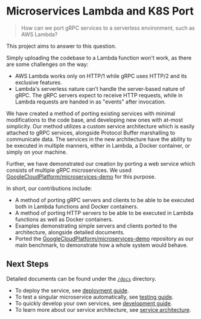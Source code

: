 # Microservices Lambda and K8S Port

> How can we port gRPC services to a serverless environment, such as AWS Lambda?

This project aims to answer to this question.

Simply uploading the codebase to a Lambda function won't work, as there are some challenges on the way:

- AWS Lambda works only on HTTP/1 while gRPC uses HTTP/2 and its exclusive features.
- Lambda's serverless nature can’t handle the server-based nature of gRPC. The gRPC servers expect to receive HTTP
  requests, while in Lambda requests are handed in as "events" after invocation.

We have created a method of porting existing services with minimal modifications to the code base, and developing new
ones with at-most simplicity. Our method utilizes a custom service architecture which is easily attached to gRPC
services, alongside Protocol Buffer marshalling to communicate data. The services in the new architecture have the
ability to be executed in multiple manners, either in Lambda, a Docker container, or simply on your machine.

Further, we have demonstrated our creation by porting a web service which consists of multiple gRPC microservices. We
used [GoogleCloudPlatform/microservices-demo](https://github.com/GoogleCloudPlatform/microservices-demo) for this
purpose.

In short, our contributions include:

- A method of porting gRPC servers and clients to be able to be executed both in Lambda functions and Docker containers.
- A method of porting HTTP servers to be able to be executed in Lambda functions as well as Docker containers.
- Examples demonstrating simple servers and clients ported to the architecture, alongside detailed documents.
- Ported the [GoogleCloudPlatform/microservices-demo](https://github.com/GoogleCloudPlatform/microservices-demo)
  repository as our main benchmark, to demonstrate how a whole system would behave.

## Next Steps

Detailed documents can be found under the [`/docs`](./docs) directory.

- To deploy the service, see [deployment guide](./docs/deployment-guide.md).
- To test a singular microservice automatically, see [testing guide](./docs/testing.md).
- To quickly develop your own services, see [development guide](./docs/development-guide.md).
- To learn more about our service architecture, see [service architecture](./docs/service-architecture.md).
